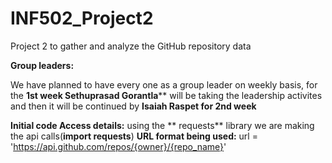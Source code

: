 # INF502_Project2
Project 2 to gather and analyze the GitHub repository data

**Group leaders:**

We have planned to have every one as a group leader on weekly basis, for the **1st week Sethuprasad Gorantla**** will be taking the leadership activites and then it will be continued by **Isaiah Raspet for 2nd week**


**Initial code Access details:**
using the ** requests** library we are making the api calls(**import requests**)
**URL format being used:**   url = 'https://api.github.com/repos/{owner}/{repo_name}'
